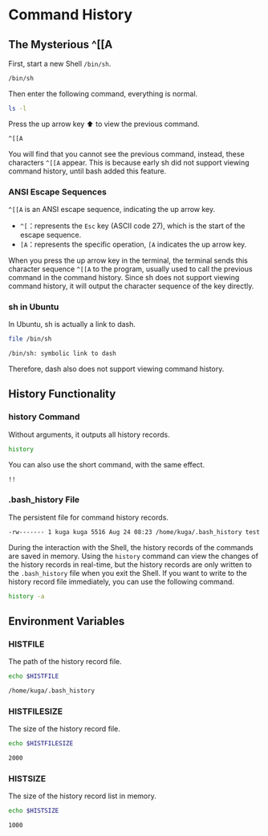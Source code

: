 # Command History

## The Mysterious ^\[\[A

First, start a new Shell `/bin/sh`.

```bash
/bin/sh
```

Then enter the following command, everything is normal.

```bash
ls -l
```

Press the up arrow key ⬆️ to view the previous command.

```bash
^[[A
```

You will find that you cannot see the previous command, instead, these characters `^[[A` appear.
This is because early sh did not support viewing command history, until bash added this feature.

### ANSI Escape Sequences

`^[[A` is an ANSI escape sequence, indicating the up arrow key.

* `^[`：represents the `Esc` key (ASCII code 27), which is the start of the escape sequence.
* `[A`：represents the specific operation, `[A` indicates the up arrow key.

When you press the up arrow key in the terminal, the terminal sends this character sequence `^[[A` to the program,
usually used to call the previous command in the command history.
Since sh does not support viewing command history, it will output the character sequence of the key directly.

### sh in Ubuntu

In Ubuntu, sh is actually a link to dash.

```bash
file /bin/sh
```

```bash
/bin/sh: symbolic link to dash
```

Therefore, dash also does not support viewing command history.

## History Functionality

### history Command

Without arguments, it outputs all history records.

```bash
history
```

You can also use the short command, with the same effect.

```bash
!!
```

### .bash_history File

The persistent file for command history records.

```bash
-rw------- 1 kuga kuga 5516 Aug 24 08:23 /home/kuga/.bash_history test foofffffffffffffffffffffffffffffffffff
```

During the interaction with the Shell, the history records of the commands are saved in memory.
Using the `history` command can view the changes of the history records in real-time,
but the history records are only written to the `.bash_history` file when you exit the Shell.
If you want to write to the history record file immediately, you can use the following command.

```bash
history -a
```

## Environment Variables

### HISTFILE

The path of the history record file.

```bash
echo $HISTFILE
```

```bash
/home/kuga/.bash_history
```

### HISTFILESIZE

The size of the history record file.

```bash
echo $HISTFILESIZE
```

```txt
2000
```

### HISTSIZE

The size of the history record list in memory.

```bash
echo $HISTSIZE
```

```txt
1000
```
